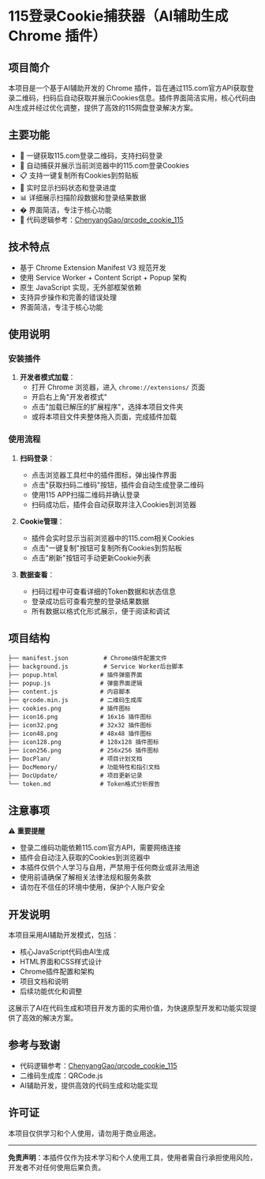 # 115登录Cookie捕获器（AI辅助生成 Chrome 插件）


## 项目简介

本项目是一个基于AI辅助开发的 Chrome 插件，旨在通过115.com官方API获取登录二维码，扫码后自动获取并展示Cookies信息。插件界面简洁实用，核心代码由AI生成并经过优化调整，提供了高效的115网盘登录解决方案。

## 主要功能

- 🔐 一键获取115.com登录二维码，支持扫码登录
- 🍪 自动捕获并展示当前浏览器中的115.com登录Cookies
- 📋 支持一键复制所有Cookies到剪贴板
- 📱 实时显示扫码状态和登录进度
- 📊 详细展示扫描阶段数据和登录结果数据
- � 界面简洁，专注于核心功能
- 🤖 代码逻辑参考：[ChenyangGao/qrcode_cookie_115](https://gist.github.com/ChenyangGao/d26a592a0aeb13465511c885d5c7ad61)

## 技术特点

- 基于 Chrome Extension Manifest V3 规范开发
- 使用 Service Worker + Content Script + Popup 架构
- 原生 JavaScript 实现，无外部框架依赖
- 支持异步操作和完善的错误处理
- 界面简洁，专注于核心功能

## 使用说明

### 安装插件

1. **开发者模式加载**：
   - 打开 Chrome 浏览器，进入 `chrome://extensions/` 页面
   - 开启右上角"开发者模式"
   - 点击"加载已解压的扩展程序"，选择本项目文件夹
   - 或将本项目文件夹整体拖入页面，完成插件加载

### 使用流程

1. **扫码登录**：
   - 点击浏览器工具栏中的插件图标，弹出操作界面
   - 点击"获取扫码二维码"按钮，插件会自动生成登录二维码
   - 使用115 APP扫描二维码并确认登录
   - 扫码成功后，插件会自动获取并注入Cookies到浏览器

2. **Cookie管理**：
   - 插件会实时显示当前浏览器中的115.com相关Cookies
   - 点击"一键复制"按钮可复制所有Cookies到剪贴板
   - 点击"刷新"按钮可手动更新Cookie列表

3. **数据查看**：
   - 扫码过程中可查看详细的Token数据和状态信息
   - 登录成功后可查看完整的登录结果数据
   - 所有数据以格式化形式展示，便于阅读和调试

## 项目结构

```
├── manifest.json          # Chrome插件配置文件
├── background.js          # Service Worker后台脚本
├── popup.html            # 插件弹窗界面
├── popup.js              # 弹窗界面逻辑
├── content.js            # 内容脚本
├── qrcode.min.js         # 二维码生成库
├── cookies.png           # 插件图标
├── icon16.png            # 16x16 插件图标
├── icon32.png            # 32x32 插件图标
├── icon48.png            # 48x48 插件图标
├── icon128.png           # 128x128 插件图标
├── icon256.png           # 256x256 插件图标
├── DocPlan/              # 项目计划文档
├── DocMemory/            # 功能特性和指引文档
├── DocUpdate/            # 项目更新记录
└── token.md              # Token格式分析报告
```

## 注意事项

⚠️ **重要提醒**

- 登录二维码功能依赖115.com官方API，需要网络连接
- 插件会自动注入获取的Cookies到浏览器中
- 本插件仅供个人学习与自用，严禁用于任何商业或非法用途
- 使用前请确保了解相关法律法规和服务条款
- 请勿在不信任的环境中使用，保护个人账户安全

## 开发说明

本项目采用AI辅助开发模式，包括：
- 核心JavaScript代码由AI生成
- HTML界面和CSS样式设计
- Chrome插件配置和架构
- 项目文档和说明
- 后续功能优化和调整

这展示了AI在代码生成和项目开发方面的实用价值，为快速原型开发和功能实现提供了高效的解决方案。

## 参考与致谢

- 代码逻辑参考：[ChenyangGao/qrcode_cookie_115](https://gist.github.com/ChenyangGao/d26a592a0aeb13465511c885d5c7ad61)
- 二维码生成库：QRCode.js
- AI辅助开发，提供高效的代码生成和功能实现

## 许可证

本项目仅供学习和个人使用，请勿用于商业用途。

---

**免责声明**：本插件仅作为技术学习和个人使用工具，使用者需自行承担使用风险，开发者不对任何使用后果负责。
